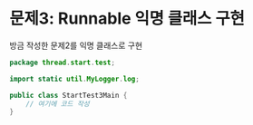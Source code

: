 # 문제3: Runnable 익명 클래스 구현
방금 작성한 문제2를 익명 클래스로 구현

```java
package thread.start.test;

import static util.MyLogger.log;

public class StartTest3Main {
    // 여기에 코드 작성
}
```